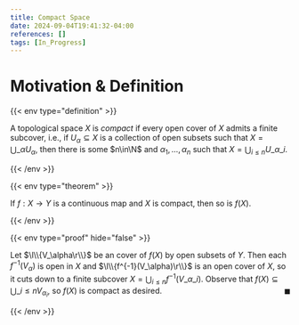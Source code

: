 ```yaml
---
title: Compact Space
date: 2024-09-04T19:41:32-04:00
references: []
tags: [In_Progress]
---
```


# Motivation & Definition

{{< env type="definition" >}}

A topological space $X$ is *compact* if every open cover of $X$ admits a finite subcover, i.e., if $U_\alpha\subseteq X$ is a collection of open subsets such that $X=\bigcup\_\alpha U_\alpha$, then there is some $n\in\N$ and $\alpha_1,\dots,\alpha_n$ such that $X=\bigcup_{i\leq n}U\_{\alpha\_i}$.

{{< /env >}}

{{< env type="theorem" >}}

If $f:X\to Y$ is a continuous map and $X$ is compact, then so is $f(X)$.

{{< /env >}}

{{< env type="proof" hide="false" >}}

Let $\l\\{V_\alpha\r\\}$ be an cover of $f(X)$ by open subsets of $Y$. Then each $f^{-1}(V_\alpha)$ is open in $X$ and $\l\\{f^{-1}(V_\alpha)\r\\}$ is an open cover of $X$, so it cuts down to a finite subcover $X=\bigcup_{i\leq n}f^{-1}(V\_{\alpha\_i})$. Observe that $f(X)\subseteq\bigcup\_{i\leq n}V_{\alpha_i}$, so $f(X)$ is compact as desired.<span style="float:right;">$\blacksquare$</span>

{{< /env >}}
